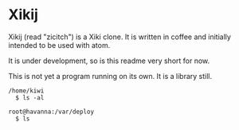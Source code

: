 Xikij
=====

Xikij (read "zicitch") is a Xiki clone.  It is written in coffee and
initially intended to be used with atom.

It is under development, so is this readme very short for now.

This is not yet a program running on its own.  It is a library still.

```
/home/kiwi
  $ ls -al

root@havanna:/var/deploy
  $ ls
```
